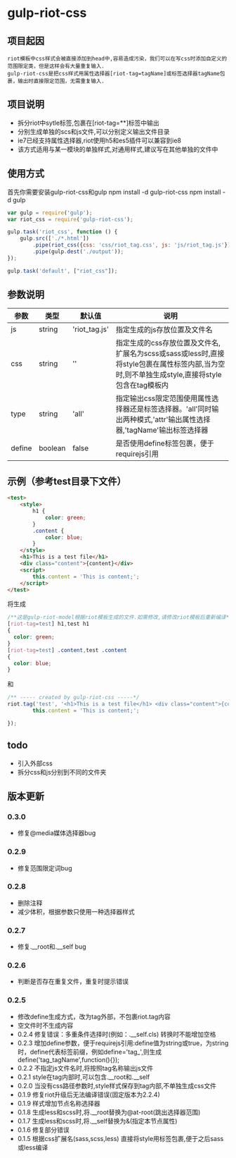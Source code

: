 gulp-riot-css
=============
## 项目起因
    riot模板中css样式会被直接添加到head中,容易造成污染，我们可以在写css时添加自定义的范围限定类，但是这样会有大量重复输入.
    gulp-riot-css是把css样式用属性选择器[riot-tag=tagName]或标签选择器tagName包裹，输出时直接限定范围，无需重复输入.


## 项目说明
* 拆分riot中sytle标签,包裹在[riot-tag=**]标签中输出
* 分别生成单独的scs和js文件,可以分别定义输出文件目录
* ie7已经支持属性选择器,riot使用h5和es5插件可以兼容到ie8
* 该方式适用与某一模块的单独样式,对通用样式,建议写在其他单独的文件中

## 使用方式
首先你需要安装gulp-riot-css和gulp
    npm install -d gulp-riot-css
    npm install -d gulp

```javascript
var gulp = require('gulp');
var riot_css = require('gulp-riot-css');

gulp.task('riot_css', function () {
    gulp.src(['./*.html'])
        .pipe(riot_css({css: 'css/riot_tag.css', js: 'js/riot_tag.js'}))
        .pipe(gulp.dest('./output'));
});

gulp.task('default', ["riot_css"]);
```

## 参数说明
参数  |   类型   |  默认值  | 说明
------|----------|----------|------
js    | string   | 'riot_tag.js' |  指定生成的js存放位置及文件名
css   | string   |  ''       |  指定生成的css存放位置及文件名,扩展名为scss或sass或less时,直接将style包裹在属性标签内部,当为空时,则不单独生成style,直接将style包含在tag模板内
type  | string   |  'all'    | 指定输出css限定范围使用属性选择器还是标签选择器。'all'同时输出两种模式,'attr'输出属性选择器,'tagName'输出标签选择器
define| boolean  | false    |是否使用define标签包裹，便于requirejs引用

## 示例（参考test目录下文件）
```html
<test>
    <style>
        h1 {
            color: green;
        }
        .content {
            color: blue;
        }
    </style>
    <h1>This is a test file</h1>
    <div class="content">{content}</div>
    <script>
        this.content = 'This is content;';
    </script>
</test>
```
将生成
```css
/**这是gulp-riot-model根据riot模板生成的文件.如需修改,请修改riot模板后重新编译*/
[riot-tag=test] h1,test h1
{
  color: green;
}
[riot-tag=test] .content,test .content
{
  color: blue;
}
```
和
```javascript
/** ----- created by gulp-riot-css -----*/
riot.tag('test', '<h1>This is a test file</h1> <div class="content">{content}</div>', function(opts) {
        this.content = 'This is content;';

});
```

## todo
* 引入外部css
* 拆分css和js分别到不同的文件夹

## 版本更新
### 0.3.0
* 修复@media媒体选择器bug
### 0.2.9
* 修复范围限定词bug
### 0.2.8
* 删除注释
* 减少体积，根据参数只使用一种选择器样式
### 0.2.7
* 修复.__root和.__self bug
### 0.2.6
* 判断是否存在重复文件，重复时提示错误
### 0.2.5
* 修改define生成方式，改为tag外部，不包裹riot.tag内容
* 空文件时不生成内容
* 0.2.4 修复错误：多重条件选择时(例如：.__self.cls) 转换时不能增加空格
* 0.2.3 增加define参数，便于requirejs引用:define值为string或true，为string时，define代表标签前缀，例如define='tag_',则生成define('tag_tagName',function(){});
* 0.2.2 不指定js文件名时,将按照tag名称输出js文件
* 0.2.1 style在tag内部时,可以包含.__root和.__self
* 0.2.0 当没有css路径参数时,style样式保存到tag内部,不单独生成css文件
* 0.1.9 修复riot升级后无法编译错误(固定版本为2.2.4)
* 0.1.9 样式增加节点名称选择器
* 0.1.8 生成less和scss时,将.__root替换为@at-root(跳出选择器范围)
* 0.1.7 生成less和scss时,将.__self替换为&(指定本节点属性)
* 0.1.6 修复部分错误
* 0.1.5 根据css扩展名(sass,scss,less) 直接将style用标签包裹,便于之后sass或less编译
